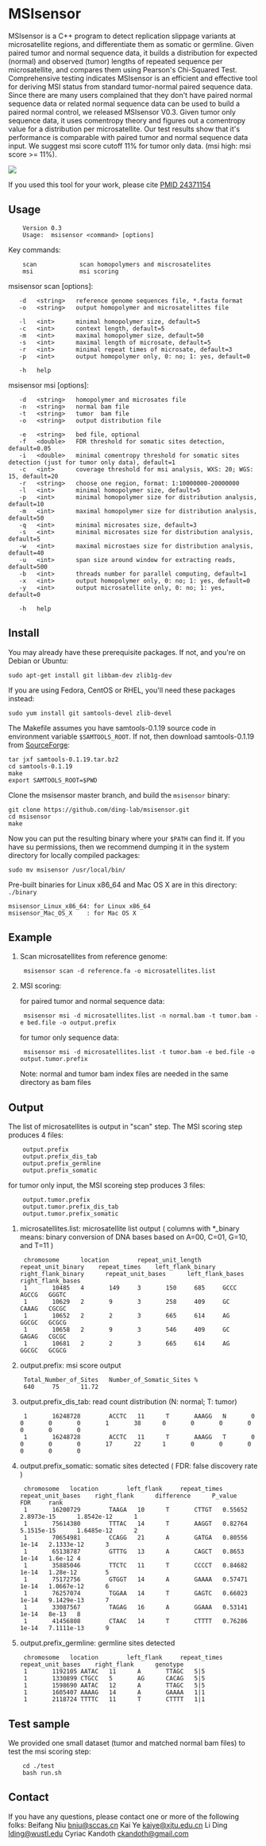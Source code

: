 MSIsensor
===========
MSIsensor is a C++ program to detect replication slippage variants at microsatellite regions, and differentiate them as somatic or germline. Given paired tumor and normal sequence data, it builds a distribution for expected (normal) and observed (tumor) lengths of repeated sequence per microsatellite, and compares them using Pearson's Chi-Squared Test. Comprehensive testing indicates MSIsensor is an efficient and effective tool for deriving MSI status from standard tumor-normal paired sequence data. Since there are many users complained that they don't have paired normal sequence data or related normal sequence data can be used to build a paired normal control, we released MSIsensor V0.3. Given tumor only sequence data, it uses comentropy theory and figures out a comentropy value for a distribution per microsatellite. Our test results show that it's performance is comparable with paired tumor and normal sequence data input. We suggest msi score cutoff 11% for tumor only data. (msi high: msi score >= 11%).

![](https://github.com/ding-lab/msisensor/blob/master/test/tumor_only_vs_pair.jpg)

If you used this tool for your work, please cite [PMID 24371154](https://www.ncbi.nlm.nih.gov/pubmed/24371154)


Usage
-----

        Version 0.3
        Usage:  msisensor <command> [options]

Key commands:

        scan            scan homopolymers and miscrosatelites
        msi             msi scoring

msisensor scan [options]:

       -d   <string>   reference genome sequences file, *.fasta format
       -o   <string>   output homopolymer and microsatelittes file

       -l   <int>      minimal homopolymer size, default=5
       -c   <int>      context length, default=5
       -m   <int>      maximal homopolymer size, default=50
       -s   <int>      maximal length of microsate, default=5
       -r   <int>      minimal repeat times of microsate, default=3
       -p   <int>      output homopolymer only, 0: no; 1: yes, default=0

       -h   help

msisensor msi [options]:

       -d   <string>   homopolymer and microsates file
       -n   <string>   normal bam file
       -t   <string>   tumor  bam file
       -o   <string>   output distribution file

       -e   <string>   bed file, optional
       -f   <double>   FDR threshold for somatic sites detection, default=0.05
       -i   <double>   minimal comentropy threshold for somatic sites detection (just for tumor only data), default=1
       -c   <int>      coverage threshold for msi analysis, WXS: 20; WGS: 15, default=20
       -r   <string>   choose one region, format: 1:10000000-20000000
       -l   <int>      minimal homopolymer size, default=5
       -p   <int>      minimal homopolymer size for distribution analysis, default=10
       -m   <int>      maximal homopolymer size for distribution analysis, default=50
       -q   <int>      minimal microsates size, default=3
       -s   <int>      minimal microsates size for distribution analysis, default=5
       -w   <int>      maximal microstaes size for distribution analysis, default=40
       -u   <int>      span size around window for extracting reads, default=500
       -b   <int>      threads number for parallel computing, default=1
       -x   <int>      output homopolymer only, 0: no; 1: yes, default=0
       -y   <int>      output microsatellite only, 0: no; 1: yes, default=0

       -h   help


Install
-------

You may already have these prerequisite packages. If not, and you're on Debian or Ubuntu:

    sudo apt-get install git libbam-dev zlib1g-dev

If you are using Fedora, CentOS or RHEL, you'll need these packages instead:

    sudo yum install git samtools-devel zlib-devel

The Makefile assumes you have samtools-0.1.19 source code in environment variable `$SAMTOOLS_ROOT`.
If not, then download samtools-0.1.19 from [SourceForge](http://sourceforge.net/projects/samtools/files/samtools/0.1.19):

    tar jxf samtools-0.1.19.tar.bz2
    cd samtools-0.1.19
    make
    export SAMTOOLS_ROOT=$PWD

Clone the msisensor master branch, and build the `msisensor` binary:

    git clone https://github.com/ding-lab/msisensor.git
    cd msisensor
    make

Now you can put the resulting binary where your `$PATH` can find it. If you have su permissions,
then we recommend dumping it in the system directory for locally compiled packages:

    sudo mv msisensor /usr/local/bin/

Pre-built binaries for Linux x86_64 and Mac OS X are in this directory: `./binary`

    msisensor_Linux_x86_64: for Linux x86_64
    msisensor_Mac_OS_X    : for Mac OS X


Example
-------
1. Scan microsatellites from reference genome:

        msisensor scan -d reference.fa -o microsatellites.list

2. MSI scoring:

   for paired tumor and normal sequence data:

        msisensor msi -d microsatellites.list -n normal.bam -t tumor.bam -e bed.file -o output.prefix

   for tumor only sequence data:

        msisensor msi -d microsatellites.list -t tumor.bam -e bed.file -o output.tumor.prefix

   Note: normal and tumor bam index files are needed in the same directory as bam files

Output
-------
The list of microsatellites is output in "scan" step. The MSI scoring step produces 4 files:

        output.prefix
        output.prefix_dis_tab
        output.prefix_germline
        output.prefix_somatic

for tumor only input, the MSI scoreing step produces 3 files: 

        output.tumor.prefix
        output.tumor.prefix_dis_tab
        output.tumor.prefix_somatic

1. microsatellites.list: microsatellite list output ( columns with *_binary means: binary conversion of DNA bases based on A=00, C=01, G=10, and T=11 )

        chromosome      location        repeat_unit_length     repeat_unit_binary    repeat_times    left_flank_binary     right_flank_binary      repeat_unit_bases      left_flank_bases       right_flank_bases
        1       10485   4       149     3       150     685     GCCC    AGCCG   GGGTC
        1       10629   2       9       3       258     409     GC      CAAAG   CGCGC
        1       10652   2       2       3       665     614     AG      GGCGC   GCGCG
        1       10658   2       9       3       546     409     GC      GAGAG   CGCGC
        1       10681   2       2       3       665     614     AG      GGCGC   GCGCG

2. output.prefix: msi score output

        Total_Number_of_Sites   Number_of_Somatic_Sites %
        640     75      11.72

3. output.prefix_dis_tab: read count distribution (N: normal; T: tumor)

        1       16248728        ACCTC   11      T       AAAGG   N       0       0       0       0       1       38      0       0       0       0       0       0       0
        1       16248728        ACCTC   11      T       AAAGG   T       0       0       0       0       17      22      1       0       0       0       0       0       0

4. output.prefix_somatic: somatic sites detected ( FDR: false discovery rate )

        chromosome   location        left_flank     repeat_times    repeat_unit_bases    right_flank      difference      P_value    FDR     rank
        1       16200729        TAAGA   10      T       CTTGT   0.55652 2.8973e-15      1.8542e-12      1
        1       75614380        TTTAC   14      T       AAGGT   0.82764 5.1515e-15      1.6485e-12      2
        1       70654981        CCAGG   21      A       GATGA   0.80556 1e-14   2.1333e-12      3
        1       65138787        GTTTG   13      A       CAGCT   0.8653  1e-14   1.6e-12 4
        1       35885046        TTCTC   11      T       CCCCT   0.84682 1e-14   1.28e-12        5
        1       75172756        GTGGT   14      A       GAAAA   0.57471 1e-14   1.0667e-12      6
        1       76257074        TGGAA   14      T       GAGTC   0.66023 1e-14   9.1429e-13      7
        1       33087567        TAGAG   16      A       GGAAA   0.53141 1e-14   8e-13   8
        1       41456808        CTAAC   14      T       CTTTT   0.76286 1e-14   7.1111e-13      9

5. output.prefix_germline: germline sites detected

        chromosome   location        left_flank     repeat_times    repeat_unit_bases    right_flank      genotype
        1       1192105 AATAC   11      A       TTAGC   5|5
        1       1330899 CTGCC   5       AG      CACAG   5|5
        1       1598690 AATAC   12      A       TTAGC   5|5
        1       1605407 AAAAG   14      A       GAAAA   1|1
        1       2118724 TTTTC   11      T       CTTTT   1|1


Test sample
-------
We provided one small dataset (tumor and matched normal bam files) to test the msi scoring step:

        cd ./test
        bash run.sh

Contact
-------
If you have any questions, please contact one or more of the following folks:
Beifang Niu <bniu@sccas.cn>
Kai Ye <kaiye@xjtu.edu.cn>
Li Ding <lding@wustl.edu>
Cyriac Kandoth <ckandoth@gmail.com>

